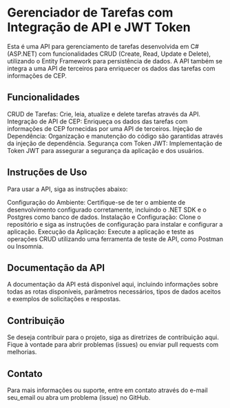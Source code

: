 # Gerenciador de Tarefas com Integração de API e JWT Token

Esta é uma API para gerenciamento de tarefas desenvolvida em C# (ASP.NET) com funcionalidades CRUD (Create, Read, Update e Delete), utilizando o Entity Framework para persistência de dados. A API também se integra a uma API de terceiros para enriquecer os dados das tarefas com informações de CEP.

## Funcionalidades

CRUD de Tarefas: Crie, leia, atualize e delete tarefas através da API.
Integração de API de CEP: Enriqueça os dados das tarefas com informações de CEP fornecidas por uma API de terceiros.
Injeção de Dependência: Organização e manutenção do código são garantidas através da injeção de dependência.
Segurança com Token JWT: Implementação de Token JWT para assegurar a segurança da aplicação e dos usuários.

## Instruções de Uso

Para usar a API, siga as instruções abaixo:

Configuração do Ambiente: Certifique-se de ter o ambiente de desenvolvimento configurado corretamente, incluindo o .NET SDK e o Postgres como banco de dados.
Instalação e Configuração: Clone o repositório e siga as instruções de configuração para instalar e configurar a aplicação.
Execução da Aplicação: Execute a aplicação e teste as operações CRUD utilizando uma ferramenta de teste de API, como Postman ou Insomnia.

## Documentação da API

A documentação da API está disponível aqui, incluindo informações sobre todas as rotas disponíveis, parâmetros necessários, tipos de dados aceitos e exemplos de solicitações e respostas.

## Contribuição

Se deseja contribuir para o projeto, siga as diretrizes de contribuição aqui. Fique à vontade para abrir problemas (issues) ou enviar pull requests com melhorias.

## Contato

Para mais informações ou suporte, entre em contato através do e-mail seu_email ou abra um problema (issue) no GitHub.
